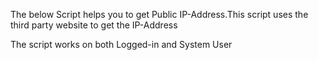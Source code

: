 The below Script helps you to get Public IP-Address.This script uses the third party website to get the IP-Address 

The script works on both Logged-in and System User